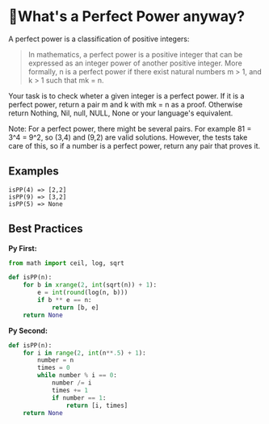 # 🚵What's a Perfect Power anyway?

A perfect power is a classification of positive integers:

> In mathematics, a perfect power is a positive integer that can be expressed as an integer power of another positive integer. More formally, n is a perfect power if there exist natural numbers m > 1, and k > 1 such that mk = n.

Your task is to check wheter a given integer is a perfect power. If it is a perfect power, return a pair m and k with mk = n as a proof. Otherwise return Nothing, Nil, null, NULL, None or your language's equivalent.

Note: For a perfect power, there might be several pairs. For example 81 = 3^4 = 9^2, so (3,4) and (9,2) are valid solutions. However, the tests take care of this, so if a number is a perfect power, return any pair that proves it.

## Examples
~~~
isPP(4) => [2,2]
isPP(9) => [3,2]
isPP(5) => None
~~~

## Best Practices

**Py First:**
~~~py
from math import ceil, log, sqrt

def isPP(n):
    for b in xrange(2, int(sqrt(n)) + 1):
        e = int(round(log(n, b)))
        if b ** e == n:
            return [b, e]
    return None
~~~

**Py Second:**
~~~py
def isPP(n):
    for i in range(2, int(n**.5) + 1):
        number = n
        times = 0
        while number % i == 0:
            number /= i
            times += 1
            if number == 1:
                return [i, times]
    return None
            
~~~
